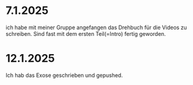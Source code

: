 # 7.1.2025

 ich habe mit meiner Gruppe angefangen das Drehbuch für die Videos zu schreiben. Sind fast mit dem ersten Teil(=Intro) fertig geworden.



# 12.1.2025

Ich hab das Exose geschrieben und gepushed.
